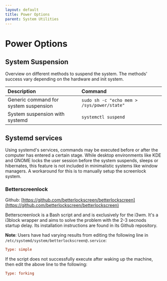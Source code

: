```yaml
---
layout: default
title: Power Options
parent: System Utilities
---
```


# Power Options

## System Suspension

Overview on different methods to suspend the system. The methods' success vary depending on the hardware and init system.

| Description | Command |
|:------------|:--------|
| Generic command for system suspension | `sudo sh -c "echo mem > /sys/power/state"` |
| System suspension with systemd | `systemctl suspend` |

## Systemd services

Using systemd's services, commands may be executed before or after the computer has entered a certain stage. While desktop environments like KDE and GNOME locks the user session before the system suspends, sleeps or hibernates, this feature is not included in minimalistic systems like window managers. A workaround for this is to manually setup the screenlock system.


### Betterscreenlock

Github: [https://github.com/betterlockscreen/betterlockscreen](https://github.com/betterlockscreen/betterlockscreen)

Betterscreenlock is a Bash script and and is exclusively for the i3wm. It's a i3block wrapper and aims to solve the problem with the 2-3 secnods startup delay. Its installation instructions are found in its Github repository.

**Note**: Users have had varying results from editing the following line in `/etc/systemd/system/betterlockscreen@.service`:

```ini
Type: simple
```

If the script does not successfully execute after waking up the machine, then edit the above line to the following:

```ini
Type: forking
```

